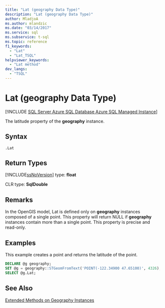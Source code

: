 ```yaml
---
title: "Lat (geography Data Type)"
description: "Lat (geography Data Type)"
author: MladjoA
ms.author: mlandzic
ms.date: "03/14/2017"
ms.service: sql
ms.subservice: t-sql
ms.topic: reference
f1_keywords:
  - "Lat"
  - "Lat_TSQL"
helpviewer_keywords:
  - "Lat method"
dev_langs:
  - "TSQL"
---
```

# Lat (geography Data Type)
[!INCLUDE [SQL Server Azure SQL Database Azure SQL Managed Instance](../../includes/applies-to-version/sql-asdb-asdbmi.md)]

  The latitude property of the **geography** instance.  
  
## Syntax  
  
```  
.Lat  
```  
  
## Return Types
 [!INCLUDE[ssNoVersion](../../includes/ssnoversion-md.md)] type: **float**  
  
 CLR type: **SqlDouble**  
  
## Remarks  
 In the OpenGIS model, Lat is defined only on **geography** instances composed of a single point. This property will return NULL if **geography** instances contain more than a single point. This property is precise and read-only.  
  
## Examples  
 This example creates a point and returns the latitude of the point.  
  
```sql
DECLARE @g geography;  
SET @g = geography::STGeomFromText('POINT(-122.34900 47.65100)', 4326);  
SELECT @g.Lat;  
```  
  
## See Also  
 [Extended Methods on Geography Instances](../../t-sql/spatial-geography/extended-methods-on-geography-instances.md)  
  
  
